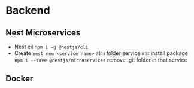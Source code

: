 # Backend

## Nest Microservices
- Nest cil
`npm i -g @nestjs/cli`
- Create
`nest new <service name>` สร้าง folder service และ install package `npm i --save @nestjs/microservices`
remove .git folder in that service
## Docker 
